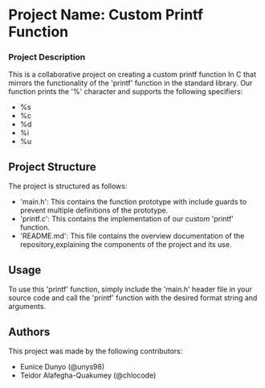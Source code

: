 # Project Name: Custom Printf Function

### Project Description

This is a collaborative project on creating a custom printf function In C that mirrors the functionality of the 'printf' function in the standard library. Our function prints the '%' character and supports the following specifiers:
- %s
- %c
- %d
- %i
- %u

## Project Structure

The project is structured as follows:
- 'main.h': This contains the function prototype with include guards to prevent multiple definitions of the prototype.
- 'printf.c': This contains the implementation of our custom 'printf' function.
- 'README.md': This file contains the overview documentation of the repository,explaining the components of the project and its use.

## Usage

To use this 'printf' function, simply include the 'main.h' header file in your source code and call the 'printf' function with the desired format string and arguments.

## Authors

This project was made by the following contributors:

- Eunice Dunyo (@unys98)
- Teidor Alafegha-Quakumey (@chlocode)

